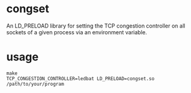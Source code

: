 # congset
An LD_PRELOAD library for setting the TCP congestion controller on all sockets of a given process via an environment variable.

# usage

```
make
TCP_CONGESTION_CONTROLLER=ledbat LD_PRELOAD=congset.so /path/to/your/program
```
